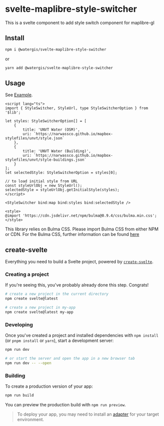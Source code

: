 # svelte-maplibre-style-switcher

This is a svelte component to add style switch component for maplibre-gl

## Install

```zsh
npm i @watergis/svelte-maplibre-style-switcher
```

or

```zsh
yarn add @watergis/svelte-maplibre-style-switcher
```

## Usage

See [Example](./src/example).

```svelte
<script lang="ts">
import { StyleSwitcher, StyleUrl, type StyleSwitcherOption } from '$lib';

let styles: StyleSwitcherOption[] = [
    {
        title: 'UNVT Water (OSM)',
        uri: `https://narwassco.github.io/mapbox-stylefiles/unvt/style.json`
    },
    {
        title: 'UNVT Water (Building)',
        uri: `https://narwassco.github.io/mapbox-stylefiles/unvt/style-buildings.json`
    }
];
let selectedStyle: StyleSwitcherOption = styles[0];

// to load initial style from URL
const styleUrlObj = new StyleUrl();
selectedStyle = styleUrlObj.getInitialStyle(styles);
</script>

<StyleSwitcher bind:map bind:styles bind:selectedStyle />

<style>
@import 'https://cdn.jsdelivr.net/npm/bulma@0.9.4/css/bulma.min.css';
</style>
```

This library relies on Bulma CSS. Please import Bulma CSS from either NPM or CDN. For the Bulma CSS, further information can be found [here](https://bulma.io/documentation/overview/start/)

## create-svelte

Everything you need to build a Svelte project, powered by [`create-svelte`](https://github.com/sveltejs/kit/tree/master/packages/create-svelte).

### Creating a project

If you're seeing this, you've probably already done this step. Congrats!

```bash
# create a new project in the current directory
npm create svelte@latest

# create a new project in my-app
npm create svelte@latest my-app
```

### Developing

Once you've created a project and installed dependencies with `npm install` (or `pnpm install` or `yarn`), start a development server:

```bash
npm run dev

# or start the server and open the app in a new browser tab
npm run dev -- --open
```

### Building

To create a production version of your app:

```bash
npm run build
```

You can preview the production build with `npm run preview`.

> To deploy your app, you may need to install an [adapter](https://kit.svelte.dev/docs/adapters) for your target environment.
